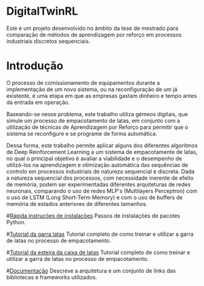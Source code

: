 # DigitalTwinRL
 Este é um projeto desenvolvido no âmbito da tese de mestrado para comparação de métodos de aprendizagem por reforço em processos industriais discretos sequenciais.
  
# Introdução
 O processo de comissionamento de equipamentos durante a implementação de um novo sistema, ou na reconfiguração de um já existente, é uma etapa em que as empresas gastam dinheiro e tempo antes da entrada em operação. 
 
 Baseando-se nesse problema, este trabalho utiliza gémeos digitais, que simule um processo de empacotamento de latas, em conjunto com a utilização de técnicas de Aprendizagem por Reforço para permitir que o sistema se reconfigure e se programe de forma automática. 

  Dessa forma, este trabalho permite aplicar alguns dos diferentes algoritmos de Deep Reinforcement Learning a um sistema de empacotamente de latas, no qual o principal objetivo é avaliar a viabilidade e o desempenho de utilizá-los na aprendizagem e otimização automática das sequências de controlo em processos industriais de natureza sequencial e discreta. Dada a natureza sequencial dos processos, com necessidade inerente de efeito de memória, podem ser  experimentadas diferentes arquiteturas de redes neuronais, comparando o uso de redes MLP's (Multilayers Perceptron) com o uso de LSTM (Long Short-Term Memory) e com o uso de buffers de memória de estados anteriores de diferentes tamanhos. 

#[Rápida instruções de instalações](tutoriais/quick_setup.md)
Passos de instalações de pacotes Python. 

#[Tutorial da garra latas](tutoriais/handling_tutorial.md)
Tutorial completo de como treinar e utilizar a garra de latas no processo de empacotamento.  

#[Tutorial da esteira da caixa de latas](tutoriais/boxconveyor_tutorial.md)
Tutorial completo de como treinar e utilizar a garra de latas no processo de empacotamento.

#[Documentação](tutoriais/documentation_tutorial.md)
Descreve a arquitetura e um conjunto de links das bibliotecas e frameworks utilizados.


